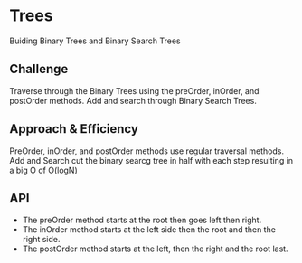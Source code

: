 # Trees

Buiding Binary Trees and Binary Search Trees

## Challenge

Traverse through the Binary Trees using the preOrder, inOrder, and postOrder methods.  Add and search through Binary Search Trees.

## Approach & Efficiency

PreOrder, inOrder, and postOrder methods use regular traversal methods.  Add and Search cut the binary searcg tree in half with each step resulting in a big O of O(logN)

## API

* The preOrder method starts at the root then goes left then right.
* The inOrder method starts at the left side then the root and then the right side.
* The postOrder method starts at the left, then the right and the root last.